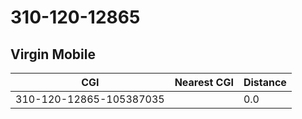 # 310-120-12865
## Virgin Mobile


| CGI | Nearest CGI | Distance |
|-----|-------------|----------|
| 310-120-12865-105387035 |  | 0.0 |
